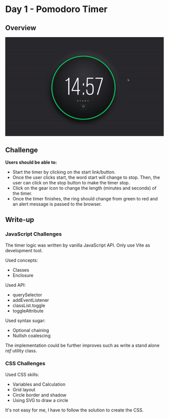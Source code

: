 # Day 1 - Pomodoro Timer

## Overview

![Advent of JavaScript](screen.gif)

## Challenge

**Users should be able to:**

 * Start the timer by clicking on the start link/button.
 * Once the user clicks start, the word start will change to stop. Then, the user can click on the stop button to make the timer stop.
 * Click on the gear icon to change the length (minutes and seconds) of the timer.
 * Once the timer finishes, the ring should change from green to red and an alert message is passed to the browser.

## Write-up

### JavaScript Challenges

The timer logic was written by vanilla JavaScript API.
Only use Vite as development tool.

Used concepts:

* Classes
* Enclosure

Used API:

* querySelector
* addEventListener
* classList.toggle
* toggleAttribute

Used syntax sugar:

* Optional chaining
* Nullish coalescing

The implementation could be further improves such as write a stand alone *raf* utility class.

### CSS Challenges 

Used CSS skills:

* Variables and Calculation
* Grid layout
* Circle border and shadow
* Using SVG to draw a circle

It's not easy for me, I have to follow the solution to create the CSS.
